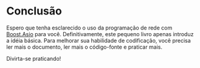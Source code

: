 # Conclusão

Espero que tenha esclarecido o uso da programação de rede com [Boost.Asio](https://www.boost.org/doc/libs/1_72_0/doc/html/boost_asio.html) para você. Definitivamente, este pequeno livro apenas introduz a idéia básica. Para melhorar sua habilidade de codificação, você precisa ler mais o documento, ler mais o código-fonte e praticar mais.

Divirta-se praticando!